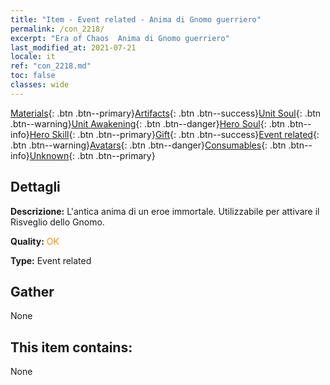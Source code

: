 ```yaml
---
title: "Item - Event related - Anima di Gnomo guerriero"
permalink: /con_2218/
excerpt: "Era of Chaos  Anima di Gnomo guerriero"
last_modified_at: 2021-07-21
locale: it
ref: "con_2218.md"
toc: false
classes: wide
---
```

 [Materials](/ItemsIT/){: .btn .btn--primary}[Artifacts](/ItemsIT/Artifacts/){: .btn .btn--success}[Unit Soul](/ItemsIT/UnitSoul/){: .btn .btn--warning}[Unit Awakening](/ItemsIT/UnitAwakening/){: .btn .btn--danger}[Hero Soul](/ItemsIT/HeroSoul/){: .btn .btn--info}[Hero Skill](/ItemsIT/HeroSkill/){: .btn .btn--primary}[Gift](/ItemsIT/Gift/){: .btn .btn--success}[Event related](/ItemsIT/Events/){: .btn .btn--warning}[Avatars](/ItemsIT/Avatars/){: .btn .btn--danger}[Consumables](/ItemsIT/Consumables/){: .btn .btn--info}[Unknown](/ItemsIT/Unknown/){: .btn .btn--primary}

## Dettagli
 **Descrizione:** L'antica anima di un eroe immortale. Utilizzabile per attivare il Risveglio dello Gnomo.

 **Quality:** <span style="color: #FF8C00">OK</span>

 **Type:** Event related

## Gather

  None

## This item contains:

  None

